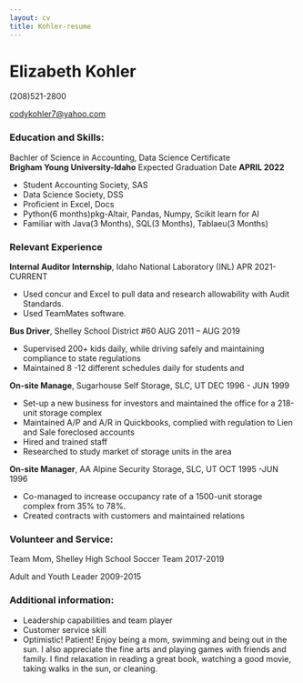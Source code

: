 ```yaml
---
layout: cv
title: Kohler-resume
---
```

# Elizabeth Kohler
(208)521-2800

<div id="webaddress">
<a href="codykohler7@yahoo.con">codykohler7@yahoo.com</a>

### Education and Skills:
Bachler of Science in Accounting, Data Science Certificate    
**Brigham Young University-Idaho**
Expected Graduation Date   **APRIL 2022**
* Student Accounting Society, SAS
* Data Science Society, DSS
* Proficient in Excel, Docs
* Python(6 months)pkg-Altair, Pandas, Numpy, Scikit learn for AI
* Familiar with Java(3 Months), SQL(3 Months), Tablaeu(3 Months)

### Relevant Experience

**Internal Auditor Internship**, Idaho National Laboratory (INL)                                                       APR 2021- CURRENT
* Used concur and Excel to pull data and research allowability with Audit Standards.
* Used TeamMates software.
  
**Bus Driver**, Shelley School District #60					                         AUG 2011 – AUG 2019
* Supervised 200+ kids daily, while driving safely and maintaining compliance to state regulations
* Maintained 8 -12 different schedules daily for students and 
  
**On-site Manage**, Sugarhouse Self Storage, SLC, UT			                                         DEC 1996 - JUN 1999	
* Set-up a new business for investors and maintained the office for a 218-unit storage complex 
* Maintained A/P and A/R in Quickbooks, complied with regulation to Lien and Sale foreclosed accounts
* Hired and trained staff
* Researched to study market of storage units in the area 
  
**On-site Manager**, AA Alpine Security Storage, SLC, UT 	             			                OCT 1995 -JUN 1996
* Co-managed to increase occupancy rate of a 1500-unit storage complex from 35% to 78%.
* Created contracts with customers and maintained relations

### Volunteer and Service:
Team Mom, Shelley High School Soccer Team  2017-2019
  
Adult and Youth Leader  2009-2015

### Additional information:
* Leadership capabilities and team player
* Customer service skill
* Optimistic! Patient! Enjoy being a mom, swimming and being out in the sun.   I also appreciate the fine arts and playing games with friends and family. I find relaxation in reading a great book, watching a good movie, taking walks in the sun, or cleaning. 

<!-- ### Footer

Last updated: July 2021 -->


